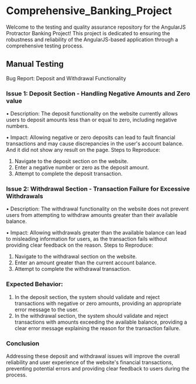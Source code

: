 # Comprehensive_Banking_Project
Welcome to the testing and quality assurance repository for the AngularJS Protractor Banking Project! This project is dedicated to ensuring the robustness and reliability of the AngularJS-based application through a comprehensive testing process.
## Manual Testing
Bug Report: Deposit and Withdrawal Functionality
### Issue 1: Deposit Section - Handling Negative Amounts and Zero value
•	Description: The deposit functionality on the website currently allows users to deposit amounts less than or equal to zero, including negative numbers.

•	Impact: Allowing negative or zero deposits can lead to fault financial transactions and may cause discrepancies in the user's account balance. And it did not show any result on the page.
Steps to Reproduce:
1.	Navigate to the deposit section on the website.
2.	Enter a negative number or zero as the deposit amount.
3.	Attempt to complete the deposit transaction.

### Issue 2: Withdrawal Section - Transaction Failure for Excessive Withdrawals
•	Description: The withdrawal functionality on the website does not prevent users from attempting to withdraw amounts greater than their available balance.

•	Impact: Allowing withdrawals greater than the available balance can lead to misleading information for users, as the transaction fails without providing clear feedback on the reason.
Steps to Reproduce:
1.	Navigate to the withdrawal section on the website.
2.	Enter an amount greater than the current account balance.
3.	Attempt to complete the withdrawal transaction.
### Expected Behavior:
1.	In the deposit section, the system should validate and reject transactions with negative or zero amounts, providing an appropriate error message to the user.
2.	In the withdrawal section, the system should validate and reject transactions with amounts exceeding the available balance, providing a clear error message explaining the reason for the transaction failure.
### Conclusion
Addressing these deposit and withdrawal issues will improve the overall reliability and user experience of the website's financial transactions, preventing potential errors and providing clear feedback to users during the process.
